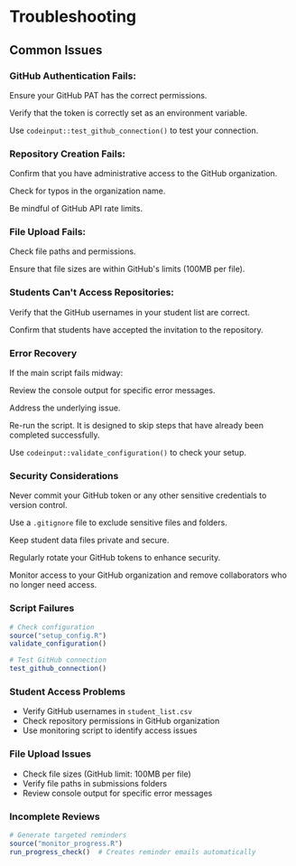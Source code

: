 # Troubleshooting

## Common Issues

### GitHub Authentication Fails:

Ensure your GitHub PAT has the correct permissions.

Verify that the token is correctly set as an environment variable.

Use `codeinput::test_github_connection()` to test your connection.

### Repository Creation Fails:

Confirm that you have administrative access to the GitHub organization.

Check for typos in the organization name.

Be mindful of GitHub API rate limits.

### File Upload Fails:

Check file paths and permissions.

Ensure that file sizes are within GitHub's limits (100MB per file).

### Students Can't Access Repositories:

Verify that the GitHub usernames in your student list are correct.

Confirm that students have accepted the invitation to the repository.

### Error Recovery

If the main script fails midway:

Review the console output for specific error messages.

Address the underlying issue.

Re-run the script. It is designed to skip steps that have already been completed successfully.

Use `codeinput::validate_configuration()` to check your setup.

### Security Considerations

Never commit your GitHub token or any other sensitive credentials to version control.

Use a `.gitignore` file to exclude sensitive files and folders.

Keep student data files private and secure.

Regularly rotate your GitHub tokens to enhance security.

Monitor access to your GitHub organization and remove collaborators who no longer need access.


### Script Failures

```r
# Check configuration
source("setup_config.R")
validate_configuration()

# Test GitHub connection
test_github_connection()
```

### Student Access Problems

- Verify GitHub usernames in `student_list.csv`
- Check repository permissions in GitHub organization
- Use monitoring script to identify access issues

### File Upload Issues

- Check file sizes (GitHub limit: 100MB per file)
- Verify file paths in submissions folders
- Review console output for specific error messages

### Incomplete Reviews

```r
# Generate targeted reminders
source("monitor_progress.R")
run_progress_check()  # Creates reminder emails automatically
```
